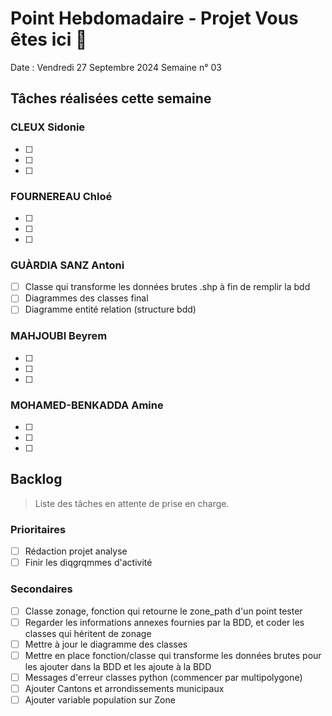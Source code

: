# Point Hebdomadaire - Projet Vous êtes ici 🎯

Date : Vendredi 27 Septembre 2024
Semaine n° 03

## Tâches réalisées cette semaine

### CLEUX Sidonie

- [ ] 
- [ ] 
- [ ] 

### FOURNEREAU Chloé

- [ ] 
- [ ] 
- [ ] 

### GUÀRDIA SANZ Antoni

- [ ] Classe qui transforme les données brutes .shp à fin de remplir la bdd
- [ ] Diagrammes des classes final
- [ ] Diagramme entité relation (structure bdd)

###  MAHJOUBI Beyrem

- [ ] 
- [ ] 
- [ ] 


### MOHAMED-BENKADDA Amine

- [ ] 
- [ ] 
- [ ] 


## Backlog

> Liste des tâches en attente de prise en charge.

### Prioritaires

- [ ] Rédaction projet analyse 
- [ ] Finir les diqgrqmmes d'activité

### Secondaires

- [ ] Classe zonage, fonction qui retourne le zone_path d'un point tester
- [ ] Regarder les informations annexes fournies par la BDD, et coder les classes qui héritent  de zonage
- [ ] Mettre à jour le diagramme des classes 
- [ ] Mettre en place fonction/classe qui transforme les données brutes pour les ajouter dans la BDD et les ajoute à la BDD
- [ ] Messages d'erreur classes python (commencer par multipolygone)
- [ ] Ajouter Cantons et arrondissements municipaux
- [ ] Ajouter variable population sur Zone 